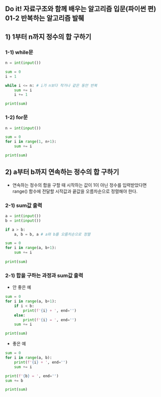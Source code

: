 ## Do it! 자료구조와 함께 배우는 알고리즘 입문(파이썬 편) 01-2 반복하는 알고리즘 발췌

## 1) 1부터 n까지 정수의 합 구하기 

### 1-1) while문
```python
n = int(input())

sum = 0
i = 1

while i <= n: # i가 n보다 작거나 같은 동안 반복
	sum += i
	i += 1

print(sum)
```

### 1-2) for문
```python
n = int(input())

sum = 0
for i in range(1, n+1):
	sum += i

print(sum)
```

## 2) a부터 b까지 연속하는 정수의 합 구하기
- 연속하는 정수의 합을 구할 때 시작하는 값이 1이 아닌 정수를 입력받았다면 range() 함수에 전달할 시작값과 끝값을 오름차순으로 정렬해야 한다.

### 2-1) sum값 출력
```python
a = int(input())
b = int(input())

if a > b: 
	a, b = b, a # a와 b를 오름차순으로 정렬

sum = 0
for i in range(a, b+1):
	sum += i
  
print(sum)
```

### 2-1) 합을 구하는 과정과 sum값 출력

- 안 좋은 예
```python
sum = 0
for i in range(a, b+1):
	if i < b:
		print(f'{i} + ', end='')
	else:
		print(f'{i} = ', end='')
	sum += i

print(sum)
```

- 좋은 예
```python
sum = 0
for i in range(a, b):
	print(f'{i} + ', end='')
	sum += i

print(f'{b} = ', end='')
sum += b

print(sum) 
```





